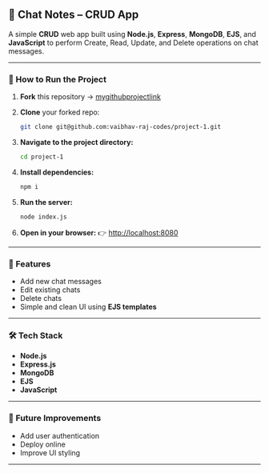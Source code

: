 ## 🚀 Chat Notes – CRUD App

A simple **CRUD** web app built using **Node.js**, **Express**, **MongoDB**, **EJS**, and **JavaScript** to perform Create, Read, Update, and Delete operations on chat messages.

---

### 🧭 How to Run the Project

1. **Fork** this repository → [mygithubprojectlink](https://github.com/vaibhav-raj-codes/project-1/tree/main)
2. **Clone** your forked repo:

   ```bash
   git clone git@github.com:vaibhav-raj-codes/project-1.git
   ```
3. **Navigate to the project directory:**

   ```bash
   cd project-1
   ```
4. **Install dependencies:**

   ```bash
   npm i
   ```
5. **Run the server:**

   ```bash
   node index.js
   ```
6. **Open in your browser:**
   👉 [http://localhost:8080](http://localhost:8080)

---

### 🧩 Features

* Add new chat messages
* Edit existing chats
* Delete chats
* Simple and clean UI using **EJS templates**

---

### 🛠️ Tech Stack

* **Node.js**
* **Express.js**
* **MongoDB**
* **EJS**
* **JavaScript**

---

### 🌱 Future Improvements

* Add user authentication
* Deploy online
* Improve UI styling

---

